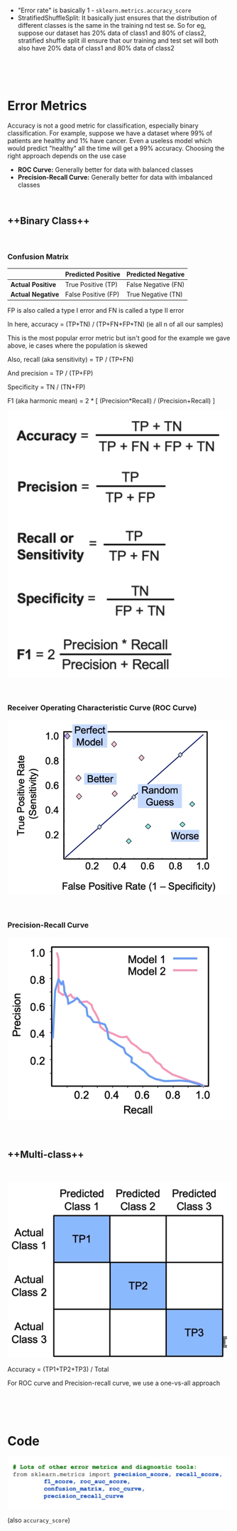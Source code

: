 - "Error rate" is basically 1 - `sklearn.metrics.accuracy_score`
- StratifiedShuffleSplit: It basically just ensures that the distribution of different classes is the same in the training nd test se. So for eg, suppose our dataset has 20% data of class1 and 80% of class2, stratified shuffle split ill ensure that our training and test set will both also have 20% data of class1 and 80% data of class2



<br><br><br>



# Error Metrics

Accuracy is not a good metric for classification, especially binary classification. For example, suppose we have a dataset where 99% of patients are healthy and 1% have cancer. Even a useless model which would predict "healthy" all the time will get a 99% accuracy. Choosing the right approach depends on the use case

- **ROC Curve:** Generally better for data with balanced classes
- **Precision-Recall Curve:** Generally better for data with imbalanced classes

<br>

## ++Binary Class++

<br>

### Confusion Matrix

| | Predicted Positive | Predicted Negative |
| - | - | - |
| **Actual Positive** | True Positive (TP) | False Negative (FN) |
| **Actual Negative** | False Positive (FP) | True Negative (TN) |

FP is also called a type I error and FN is called a type II error

In here, accuracy = (TP+TN) / (TP+FN+FP+TN) (ie all n of all our samples)

This is the most popular error metric but isn't good for the example we gave above, ie cases where the population is skewed

Also, recall (aka sensitivity) = TP / (TP+FN)

And precision = TP / (TP+FP)

Specificity = TN / (TN+FP)

F1 (aka harmonic mean) = 2 * [ (Precision\*Recall) / (Precision+Recall) ]

<center>

![Screenshot 2023-08-29 at 4.23.17 PM.png](../../_resources/Screenshot%202023-08-29%20at%204.23.17%20PM.png)</center>

<br>

### Receiver Operating Characteristic Curve (ROC Curve)

<center>

![Screenshot 2023-08-29 at 4.27.52 PM.png](../../_resources/Screenshot%202023-08-29%20at%204.27.52%20PM.png)</center>

<br>

### Precision-Recall Curve

<center>

![Screenshot 2023-08-29 at 4.55.53 PM.png](../../_resources/Screenshot%202023-08-29%20at%204.55.53%20PM.png)</center>

<br>

## ++Multi-class++

<br>

<center>

![Screenshot 2023-08-30 at 10.46.05 PM.png](../../_resources/Screenshot%202023-08-30%20at%2010.46.05%20PM.png)</center>

Accuracy = (TP1+TP2+TP3) / Total

For ROC curve and Precision-recall curve, we use a one-vs-all approach



<br><br><br>



# Code


![Screenshot 2023-08-30 at 10.48.22 PM.png](../../_resources/Screenshot%202023-08-30%20at%2010.48.22%20PM.png)

(also `accuracy_score`)



